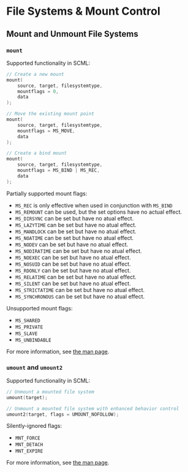 # File Systems & Mount Control

<!--
Put system calls such as
mount, umount2, pivot_root, statfs, fstatfs, truncate, ftruncate, fsync, 
fdatasync, sync, syncfs, sync_file_range, open_tree, move_mount, fsopen,
fsconfig, fsmount, and fspick
under this category.
-->

## Mount and Unmount File Systems

### `mount`

Supported functionality in SCML:

```c
// Create a new mount
mount(
    source, target, filesystemtype,
    mountflags = 0,
    data
);

// Move the existing mount point
mount(
    source, target, filesystemtype,
    mountflags = MS_MOVE,
    data
);

// Create a bind mount
mount(
    source, target, filesystemtype,
    mountflags = MS_BIND | MS_REC,
    data
);
```

Partially supported mount flags:
* `MS_REC` is only effective when used in conjunction with `MS_BIND`
* `MS_REMOUNT` can be used, but the set options have no actual effect.
* `MS_DIRSYNC` can be set but have no atual effect.
* `MS_LAZYTIME` can be set but have no atual effect.
* `MS_MANDLOCK` can be set but have no atual effect.
* `MS_NOATIME` can be set but have no atual effect.
* `MS_NODEV` can be set but have no atual effect.
* `MS_NODIRATIME` can be set but have no atual effect.
* `MS_NOEXEC` can be set but have no atual effect.
* `MS_NOSUID` can be set but have no atual effect.
* `MS_RDONLY` can be set but have no atual effect.
* `MS_RELATIME` can be set but have no atual effect.
* `MS_SILENT` can be set but have no atual effect.
* `MS_STRICTATIME` can be set but have no atual effect.
* `MS_SYNCHRONOUS` can be set but have no atual effect.

Unsupported mount flags:
* `MS_SHARED`
* `MS_PRIVATE`
* `MS_SLAVE`
* `MS_UNBINDABLE`

For more information,
see [the man page](https://man7.org/linux/man-pages/man2/mount.2.html).

### `umount` and `umount2`

Supported functionality in SCML:

```c
// Unmount a mounted file system
umount(target);

// Unmount a mounted file system with enhanced behavior control
umount2(target, flags = UMOUNT_NOFOLLOW);
```

Silently-ignored flags:
* `MNT_FORCE`
* `MNT_DETACH`
* `MNT_EXPIRE`

For more information,
see [the man page](https://man7.org/linux/man-pages/man2/umount.2.html).